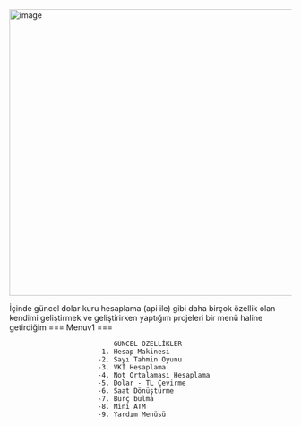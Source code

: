 <img width="975" height="511" alt="image" src="https://github.com/user-attachments/assets/9f2e5b14-6b2f-4687-88b9-5590d5071a98" />





İçinde güncel dolar kuru hesaplama (api ile) gibi daha birçok özellik olan kendimi geliştirmek ve geliştirirken yaptığım projeleri bir menü haline getirdiğim === Menuv1 ===

                              GÜNCEL ÖZELLİKLER
                          -1. Hesap Makinesi
                          -2. Sayı Tahmin Oyunu
                          -3. VKİ Hesaplama
                          -4. Not Ortalaması Hesaplama
                          -5. Dolar - TL Çevirme
                          -6. Saat Dönüştürme
                          -7. Burç bulma
                          -8. Mini ATM
                          -9. Yardım Menüsü

